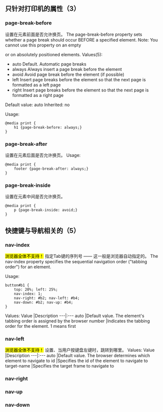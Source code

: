 ## 只针对打印机的属性（3）

### page-break-before
设置在元素前面是否允许换页。
The page-break-before property sets whether a page break should occur BEFORE a specified element.
Note: You cannot use this property on an empty <div> or on absolutely positioned elements.
Values(5):
* auto Default. Automatic page breaks
* always Always insert a page break before the element
* avoid Avoid page break before the element (if possible)
* left Insert page breaks before the element so that the next page is formatted as a left page
* right Insert page breaks before the element so that the next page is formatted as a right page


Default value: auto
Inherited: no


Usage:
```
@media print {
    h1 {page-break-before: always;}
}
```


### page-break-after
设置在元素后面是否允许换页。
Usage:
```
@media print {
    footer {page-break-after: always;}
}
```


### page-break-inside
设置在元素中间是否允许换页。
```
@media print {
    p {page-break-inside: avoid;}
}
```
## 快捷键与导航相关的（5）
### nav-index
<mark>浏览器全体不支持！</mark>
指定Tab键的序列号 —— 这一般是浏览器自动指定的。
The nav-index property specifies the sequential navigation order ("tabbing order") for an element.


Usage:
```
button#b1 {
    top: 20%; left: 25%;
    nav-index: 1;
    nav-right: #b2; nav-left: #b4;
    nav-down: #b2; nav-up: #b4;
}
```


Values:
Value |Description 
---|:---
auto |Default value. The element's tabbing order is assigned by the browser
number |Indicates the tabbing order for the element. 1 means first


### nav-left
<mark>浏览器全体不支持！</mark>
设置、当用户按键盘左键时，跳转到哪里。
Values:
Value |Description 
---|:---
auto |Default value. The browser determines which element to navigate to
id |Specifies the id of the element to navigate to
target-name |Specifies the target frame to navigate to


### nav-right
### nav-up
### nav-down





















